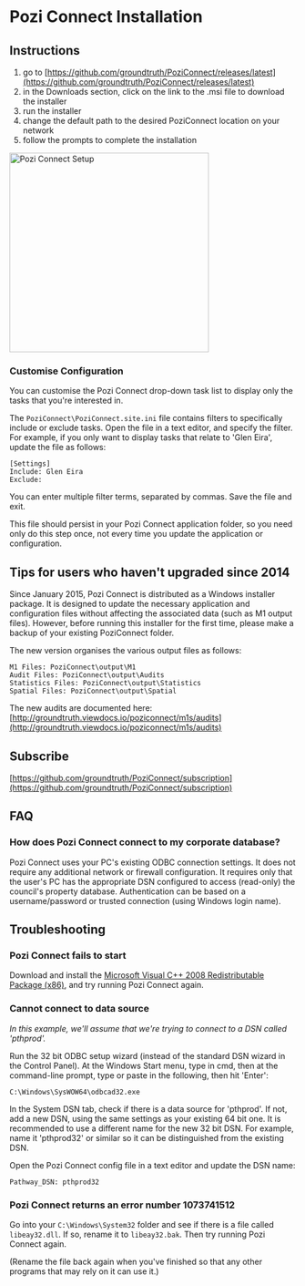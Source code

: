 # Pozi Connect Installation
## Instructions
1. go to [https://github.com/groundtruth/PoziConnect/releases/latest](https://github.com/groundtruth/PoziConnect/releases/latest)
2. in the Downloads section, click on the link to the .msi file to download the installer
3. run the installer
4. change the default path to the desired PoziConnect location on your network
5. follow the prompts to complete the installation

<img src="http://i.imgur.com/yvkIfL9.png" alt="Pozi Connect Setup" width="350">

### Customise Configuration
You can customise the Pozi Connect drop-down task list to display only the tasks that you're interested in.

The `PoziConnect\PoziConnect.site.ini` file contains filters to specifically include or exclude tasks. Open the file in a text editor, and specify the filter. For example, if you only want to display tasks that relate to 'Glen Eira', update the file as follows:

```
[Settings]
Include: Glen Eira
Exclude:
```

You can enter multiple filter terms, separated by commas. Save the file and exit.

This file should persist in your Pozi Connect application folder, so you need only do this step once, not every time you update the application or configuration.

## Tips for users who haven't upgraded since 2014
Since January 2015, Pozi Connect is distributed as a Windows installer package. It is designed to update the necessary application and configuration files without affecting the associated data (such as M1 output files). However, before running this installer for the first time, please make a backup of your existing PoziConnect folder.

The new version organises the various output files as follows:

```
M1 Files: PoziConnect\output\M1
Audit Files: PoziConnect\output\Audits
Statistics Files: PoziConnect\output\Statistics
Spatial Files: PoziConnect\output\Spatial
```

The new audits are documented here: [http://groundtruth.viewdocs.io/poziconnect/m1s/audits](http://groundtruth.viewdocs.io/poziconnect/m1s/audits)

## Subscribe
[https://github.com/groundtruth/PoziConnect/subscription](https://github.com/groundtruth/PoziConnect/subscription)

## FAQ
### How does Pozi Connect connect to my corporate database?
Pozi Connect uses your PC's existing ODBC connection settings. It does not require any additional network or firewall configuration. It requires only that the user's PC has the appropriate DSN configured to access (read-only) the council's property database. Authentication can be based on a username/password or trusted connection (using Windows login name).

## Troubleshooting
### Pozi Connect fails to start
Download and install the [Microsoft Visual C++ 2008 Redistributable Package (x86)](http://www.microsoft.com/downloads/details.aspx?FamilyID=9b2da534-3e03-4391-8a4d-074b9f2bc1bf&displaylang=en), and try running Pozi Connect again.

### Cannot connect to data source
_In this example, we'll assume that we're trying to connect to a DSN called 'pthprod'._

Run the 32 bit ODBC setup wizard (instead of the standard DSN wizard in the Control Panel). At the Windows Start menu, type in cmd, then at the command-line prompt, type or paste in the following, then hit 'Enter':

`C:\Windows\SysWOW64\odbcad32.exe`

In the System DSN tab, check if there is a data source for 'pthprod'. If not, add a new DSN, using the same settings as your existing 64 bit one. It is recommended to use a different name for the new 32 bit DSN. For example, name it 'pthprod32' or similar so it can be distinguished from the existing DSN.

Open the Pozi Connect config file in a text editor and update the DSN name:

```
Pathway_DSN: pthprod32
```

### Pozi Connect returns an error number 1073741512
Go into your `C:\Windows\System32` folder and see if there is a file called `libeay32.dll`. If so, rename it to `libeay32.bak`. Then try running Pozi Connect again.

(Rename the file back again when you've finished so that any other programs that may rely on it can use it.)
